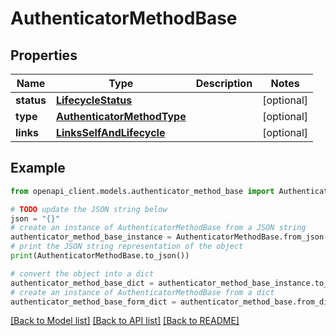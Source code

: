 # AuthenticatorMethodBase


## Properties

Name | Type | Description | Notes
------------ | ------------- | ------------- | -------------
**status** | [**LifecycleStatus**](LifecycleStatus.md) |  | [optional] 
**type** | [**AuthenticatorMethodType**](AuthenticatorMethodType.md) |  | [optional] 
**links** | [**LinksSelfAndLifecycle**](LinksSelfAndLifecycle.md) |  | [optional] 

## Example

```python
from openapi_client.models.authenticator_method_base import AuthenticatorMethodBase

# TODO update the JSON string below
json = "{}"
# create an instance of AuthenticatorMethodBase from a JSON string
authenticator_method_base_instance = AuthenticatorMethodBase.from_json(json)
# print the JSON string representation of the object
print(AuthenticatorMethodBase.to_json())

# convert the object into a dict
authenticator_method_base_dict = authenticator_method_base_instance.to_dict()
# create an instance of AuthenticatorMethodBase from a dict
authenticator_method_base_form_dict = authenticator_method_base.from_dict(authenticator_method_base_dict)
```
[[Back to Model list]](../README.md#documentation-for-models) [[Back to API list]](../README.md#documentation-for-api-endpoints) [[Back to README]](../README.md)


